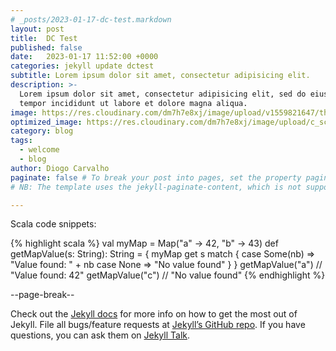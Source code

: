 ```yaml
---
# _posts/2023-01-17-dc-test.markdown
layout: post
title:  DC Test
published: false
date:   2023-01-17 11:52:00 +0000
categories: jekyll update dctest
subtitle: Lorem ipsum dolor sit amet, consectetur adipisicing elit.
description: >-
  Lorem ipsum dolor sit amet, consectetur adipisicing elit, sed do eiusmod
  tempor incididunt ut labore et dolore magna aliqua.
image: https://res.cloudinary.com/dm7h7e8xj/image/upload/v1559821647/theme6_qeeojf.jpg # NB: The recommended image resolution is 760x399
optimized_image: https://res.cloudinary.com/dm7h7e8xj/image/upload/c_scale,w_380/v1559821647/theme6_qeeojf.jpg # NB: The recommended image resolution is 380x200
category: blog
tags:
  - welcome
  - blog
author: Diogo Carvalho
paginate: false # To break your post into pages, set the property paginate to true and use the divider --page-break-- where you want to break it.
# NB: The template uses the jekyll-paginate-content, which is not supported for GitHub Pages. If you need that feature, please deploy somewhere else like Netlify.

---
```


Scala code snippets:

{% highlight scala %}
val myMap = Map("a" -> 42, "b" -> 43)
def getMapValue(s: String): String = {
  myMap get s match {
    case Some(nb) => "Value found: " + nb
    case None => "No value found"
  }
}
getMapValue("a")  // "Value found: 42"
getMapValue("c")  // "No value found"
{% endhighlight %}

--page-break--

Check out the [Jekyll docs][jekyll-docs] for more info on how to get the most out of Jekyll. File all bugs/feature requests at [Jekyll’s GitHub repo][jekyll-gh]. If you have questions, you can ask them on [Jekyll Talk][jekyll-talk].

[jekyll-docs]: https://jekyllrb.com/docs/home
[jekyll-gh]:   https://github.com/jekyll/jekyll
[jekyll-talk]: https://talk.jekyllrb.com/
